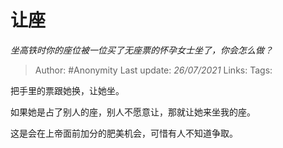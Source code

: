 # 让座
*坐高铁时你的座位被一位买了无座票的怀孕女士坐了，你会怎么做？*

> Author: #Anonymity
> Last update: *26/07/2021*
> Links:
> Tags:

把手里的票跟她换，让她坐。

如果她是占了别人的座，别人不愿意让，那就让她来坐我的座。

这是会在上帝面前加分的肥美机会，可惜有人不知道争取。
